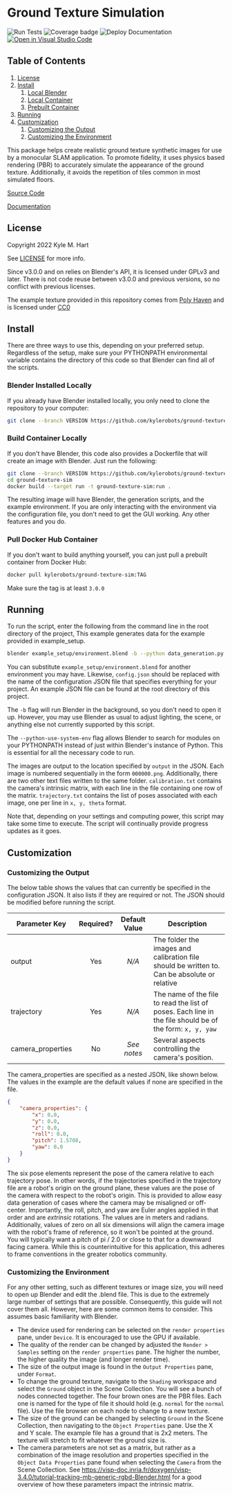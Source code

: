 # Ground Texture Simulation #

![Run Tests](https://github.com/kylerobots/ground-texture-sim/actions/workflows/tests.yml/badge.svg?branch=main)
![Coverage badge](https://img.shields.io/endpoint?url=https://raw.githubusercontent.com/wiki/kylerobots/ground-texture-sim/python-coverage-comment-action-badge.json)
![Deploy Documentation](https://github.com/kylerobots/ground-texture-sim/actions/workflows/deploy_pages.yml/badge.svg?branch=main)
[![Open in Visual Studio Code](https://open.vscode.dev/badges/open-in-vscode.svg)](https://open.vscode.dev/kylerobots/ground-texture-sim)

## Table of Contents ##
1. [License](#license)
2. [Install](#install)
    1. [Local Blender](#blender-installed-locally)
    2. [Local Container](#build-container-locally)
    3. [Prebuilt Container](#pull-docker-hub-container)
3. [Running](#running)
4. [Customization](#customization)
    1. [Customizing the Output](#customizing-the-output)
    2. [Customizing the Environment](#customizing-the-environment)


This package helps create realistic ground texture synthetic images for use by a monocular SLAM application. To promote
fidelity, it uses physics based rendering (PBR) to accurately simulate the appearance of the ground texture.
Additionally, it avoids the repetition of tiles common in most simulated floors.

[Source Code](https://github.com/kylerobots/ground-texture-sim)

[Documentation](https://kylerobots.github.io/ground-texture-sim/)

## License ##
Copyright 2022 Kyle M. Hart

See [LICENSE](LICENSE.md) for more info.

Since v3.0.0 and on relies on Blender's API, it is licensed under GPLv3 and later. There is not code reuse between
v3.0.0 and previous versions, so no conflict with previous licenses.

The example texture provided in this repository comes from [Poly Haven](https://polyhaven.com/a/t_brick_floor_002) and
is licensed under [CC0](https://creativecommons.org/publicdomain/zero/1.0/)

## Install ##
There are three ways to use this, depending on your preferred setup. Regardless of the setup, make sure your PYTHONPATH
environmental variable contains the directory of this code so that Blender can find all of the scripts.

### Blender Installed Locally ###
If you already have Blender installed locally, you only need to clone the repository to your computer:

```bash
git clone --branch VERSION https://github.com/kylerobots/ground-texture-sim.git
```

### Build Container Locally ###
If you don't have Blender, this code also provides a Dockerfile that will create an image with Blender. Just
run the following:

```bash
git clone --branch VERSION https://github.com/kylerobots/ground-texture-sim.git
cd ground-texture-sim
docker build --target run -t ground-texture-sim:run .
```

The resulting image will have Blender, the generation scripts, and the example environment. If you are only
interacting with the environment via the configuration file, you don't need to get the GUI working. Any other
features and you do.

### Pull Docker Hub Container ###
If you don't want to build anything yourself, you can just pull a prebuilt container from Docker Hub:
```bash
docker pull kylerobots/ground-texture-sim:TAG
```
Make sure the tag is at least `3.0.0`

## Running ##
To run the script, enter the following from the command line in the root directory of the project, This example
generates data for the example provided in example_setup.

```bash
blender example_setup/environment.blend -b --python data_generation.py --python-use-system-env -- config.json
```

You can substitute `example_setup/environment.blend` for another environment you may have. Likewise, `config.json`
should be replaced with the name of the configuration JSON file that specifies everything for your project. An example
JSON file can be found at the root directory of this project.

The `-b` flag will run Blender in the background, so you don't need to open it up. However, you may use Blender as
usual to adjust lighting, the scene, or anything else not currently supported by this script.

The `--python-use-system-env` flag allows Blender to search for modules on your PYTHONPATH instead of just within
Blender's instance of Python. This is essential for all the necessary code to run.

The images are output to the location specified by `output` in the JSON. Each image is numbered sequentially in the form
`000000.png`. Additionally, there are two other text files written to the same folder. `calibration.txt` contains the
camera's intrinsic matrix, with each line in the file containing one row of the matrix. `trajectory.txt` contains the
list of poses associated with each image, one per line in `x, y, theta` format.

Note that, depending on your settings and computing power, this script may take some time to execute. The script will
continually provide progress updates as it goes.

## Customization ##

### Customizing the Output ###
The below table shows the values that can currently be specified in the configuration JSON. It also lists if they are
required or not. The JSON should be modified before running the script.

| Parameter Key     | Required? | Default Value | Description |
| ----------------- | :-------: | :-----------: | ----------- |
| output            | Yes       | *N/A*         | The folder the images and calibration file should be written to. Can be absolute or relative |
| trajectory        | Yes       | *N/A*         | The name of the file to read the list of poses. Each line in the file should be of the form: `x, y, yaw` |
| camera_properties | No        | *See notes*   | Several aspects controlling the camera's position. |

The camera_properties are specified as a nested JSON, like shown below. The values in the example are the default values
if none are specified in the file.
```json
{
    "camera_properties": {
        "x": 0.0,
        "y": 0.0,
        "z": 0.0,
        "roll": 0.0,
        "pitch": 1.5708,
        "yaw": 0.0
    }
}
```
The six pose elements represent the pose of the camera relative to each trajectory pose. In other words, if the
trajectories specified in the trajectory file are a robot's origin on the ground plane, these values are the pose of the
camera with respect to the robot's origin. This is provided to allow easy data generation of cases where the camera may
be misaligned or off-center. Importantly, the roll, pitch, and yaw are Euler angles applied in that order and are
*extrinsic* rotations. The values are in meters and radians. Additionally, values of zero on all six dimensions will
align the camera image with the robot's frame of reference, so it won't be pointed at the ground. You will typically
want a pitch of pi / 2.0 or close to that for a downward facing camera. While this is counterintuitive for this
application, this adheres to frame conventions in the greater robotics community.

### Customizing the Environment ###
For any other setting, such as different textures or image size, you will need to open up Blender and edit the .blend
file. This is due to the extremely large number of settings that are possible. Consequently, this guide will not
cover them all. However, here are some common items to consider. This assumes basic familiarity with Blender.

* The device used for rendering can be selected on the `render properties` pane, under `Device`. It is encouraged to use
the GPU if available.
* The quality of the render can be changed by adjusted the `Render > Samples` setting on the `render properties` pane.
The higher the number, the higher quality the image (and longer render time).
* The size of the output image is found in the `Output Properties` pane, under `Format`.
* To change the ground texture, navigate to the `Shading` workspace and select the `Ground` object in the Scene
Collection. You will see a bunch of nodes connected together. The four brown ones are the PBR files. Each one is named
for the type of file it should hold (e.g. `normal` for the `normal` file). Use the file browser on each node to change
to a new texture.
* The size of the ground can be changed by selecting `Ground` in the Scene Collection, then navigating to the
`Object Properties` pane. Use the X and Y scale. The example file has a ground that is 2x2 meters. The texture will
stretch to fit whatever the ground size is.
* The camera parameters are not set as a matrix, but rather as a combination of the image resolution and properties
specified in the `Object Data Properties` pane found when selecting the `Camera` from the Scene Collection. See
https://visp-doc.inria.fr/doxygen/visp-3.4.0/tutorial-tracking-mb-generic-rgbd-Blender.html for a good overview of how
these parameters impact the intrinsic matrix.